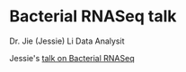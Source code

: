 Bacterial RNASeq talk
==============

Dr. Jie (Jessie) Li
Data Analysit


Jessie's [talk on Bacterial RNASeq](BacterialRNASeq.pdf)

